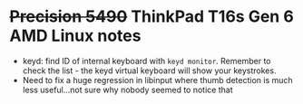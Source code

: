 # ~~Precision 5490~~ ThinkPad T16s Gen 6 AMD Linux notes

- keyd: find ID of internal keyboard with `keyd monitor`. Remember to check the list - the keyd virtual keyboard will show your keystrokes.
- Need to fix a huge regression in libinput where thumb detection is much less useful...not sure why nobody seemed to notice that
